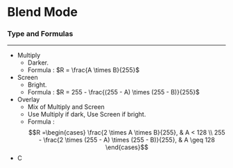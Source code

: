# Blend Mode
### Type and Formulas
---
- Multiply
	- Darker.
	- Formula :  $R = \frac{A \times B}{255}$
- Screen
	- Bright.
	- Formula :  $R = 255 - \frac{(255 - A) \times (255 - B)}{255}$
- Overlay
	- Mix of Multiply and Screen
	- Use Multiply if dark, Use Screen if bright.
	- Formula :  $$R =\begin{cases}
\frac{2 \times A \times B}{255}, & A < 128 \\
255 - \frac{2 \times (255 - A) \times (255 - B)}{255}, & A \geq 128
\end{cases}$$
- C